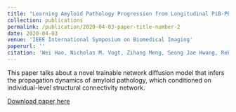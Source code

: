 ```yaml
---
title: "Learning Amyloid Pathology Progression from Longitudinal PiB-PET Images in Preclinical Alzheimer’s Disease"
collection: publications
permalink: /publication/2020-04-03-paper-title-number-2
date: 2020-04-03
venue: 'IEEE International Symposium on Biomedical Imaging'
paperurl: ''
citation: 'Wei Hao, Nicholas M. Vogt, Zihang Meng, Seong Jae Hwang, Rebecca L. Koscik, Sterling C. Johnson, Barbara B. Bendlin, and Vikas Singh. (2020). &quot;Learning Amyloid Pathology Progression from Longitudinal PiB-PET Images in Preclinical Alzheimer’s Disease.&quot; <i>IEEE International Symposium on Biomedical Imaging</i>.'
---
```

This paper talks about a novel trainable network diffusion model that infers the propagation dynamics of amyloid pathology, which conditioned on individual-level structural connectivity network. 

[Download paper here]()
